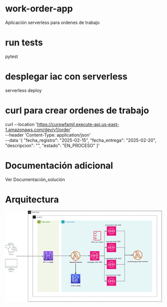 # work-order-app
Aplicación serverless para ordenes de trabajo

# run tests
pytest

# desplegar iac con serverless
serverless deploy

# curl para crear ordenes de trabajo

curl --location 'https://curpwfamjl.execute-api.us-east-1.amazonaws.com/dev/v1/order' \
--header 'Content-Type: application/json' \
--data '{
    "fecha_registro": "2025-02-15",
    "fecha_entrega": "2025-02-20",
    "descripcion": "",
    "estado": "EN_PROCESO"
}'

# Documentación adicional

Ver Documentación_solución

# Arquitectura

![alt text](./image.png)